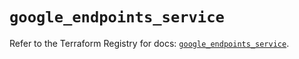 # `google_endpoints_service`

Refer to the Terraform Registry for docs: [`google_endpoints_service`](https://registry.terraform.io/providers/hashicorp/google-beta/5.26.0/docs/resources/google_endpoints_service).
